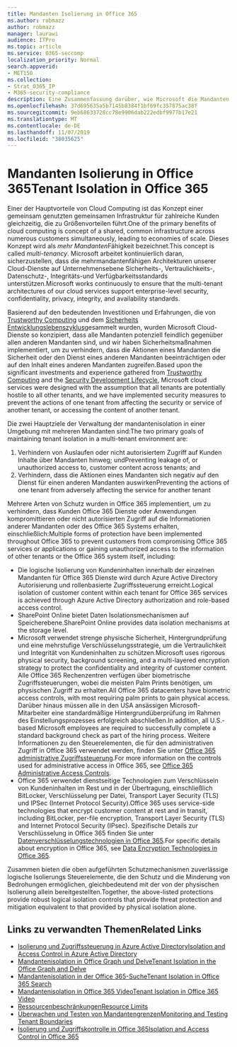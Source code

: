 ```yaml
---
title: Mandanten Isolierung in Office 365
ms.author: robmazz
author: robmazz
manager: laurawi
audience: ITPro
ms.topic: article
ms.service: O365-seccomp
localization_priority: Normal
search.appverid:
- MET150
ms.collection:
- Strat_O365_IP
- M365-security-compliance
description: Eine Zusammenfassung darüber, wie Microsoft die Mandanten Isolierung für Office 365 erzwingt.
ms.openlocfilehash: 37d695635a5b7145b8384f1bf69fc357875ac38f
ms.sourcegitcommit: 9eb68633728cc78e9906dab222edbf9977b17e21
ms.translationtype: MT
ms.contentlocale: de-DE
ms.lasthandoff: 11/07/2019
ms.locfileid: "38035625"
---
```

# <a name="tenant-isolation-in-office-365"></a><span data-ttu-id="99af9-103">Mandanten Isolierung in Office 365</span><span class="sxs-lookup"><span data-stu-id="99af9-103">Tenant Isolation in Office 365</span></span>

<span data-ttu-id="99af9-104">Einer der Hauptvorteile von Cloud Computing ist das Konzept einer gemeinsam genutzten gemeinsamen Infrastruktur für zahlreiche Kunden gleichzeitig, die zu Größenvorteilen führt.</span><span class="sxs-lookup"><span data-stu-id="99af9-104">One of the primary benefits of cloud computing is concept of a shared, common infrastructure across numerous customers simultaneously, leading to economies of scale.</span></span> <span data-ttu-id="99af9-105">Dieses Konzept wird als *mehr Mandanten*Fähigkeit bezeichnet.</span><span class="sxs-lookup"><span data-stu-id="99af9-105">This concept is called *multi-tenancy*.</span></span> <span data-ttu-id="99af9-106">Microsoft arbeitet kontinuierlich daran, sicherzustellen, dass die mehrmandantenfähigen Architekturen unserer Cloud-Dienste auf Unternehmensebene Sicherheits-, Vertraulichkeits-, Datenschutz-, Integritäts-und Verfügbarkeitsstandards unterstützen.</span><span class="sxs-lookup"><span data-stu-id="99af9-106">Microsoft works continuously to ensure that the multi-tenant architectures of our cloud services support enterprise-level security, confidentiality, privacy, integrity, and availability standards.</span></span>

<span data-ttu-id="99af9-107">Basierend auf den bedeutenden Investitionen und Erfahrungen, die von [Trustworthy Computing](https://www.microsoft.com/trust-center) und dem [Sicherheits Entwicklungslebenszyklus](https://www.microsoft.com/securityengineering/sdl/)gesammelt wurden, wurden Microsoft Cloud-Dienste so konzipiert, dass alle Mandanten potenziell feindlich gegenüber allen anderen Mandanten sind, und wir haben Sicherheitsmaßnahmen implementiert, um zu verhindern, dass die Aktionen eines Mandanten die Sicherheit oder den Dienst eines anderen Mandanten beeinträchtigen oder auf den Inhalt eines anderen Mandanten zugreifen.</span><span class="sxs-lookup"><span data-stu-id="99af9-107">Based upon the significant investments and experience gathered from [Trustworthy Computing](https://www.microsoft.com/trust-center) and the [Security Development Lifecycle](https://www.microsoft.com/securityengineering/sdl/), Microsoft cloud services were designed with the assumption that all tenants are potentially hostile to all other tenants, and we have implemented security measures to prevent the actions of one tenant from affecting the security or service of another tenant, or accessing the content of another tenant.</span></span>

<span data-ttu-id="99af9-108">Die zwei Hauptziele der Verwaltung der mandantenisolation in einer Umgebung mit mehreren Mandanten sind:</span><span class="sxs-lookup"><span data-stu-id="99af9-108">The two primary goals of maintaining tenant isolation in a multi-tenant environment are:</span></span>

1.  <span data-ttu-id="99af9-109">Verhindern von Auslaufen oder nicht autorisiertem Zugriff auf Kunden Inhalte über Mandanten hinweg; und</span><span class="sxs-lookup"><span data-stu-id="99af9-109">Preventing leakage of, or unauthorized access to, customer content across tenants; and</span></span>
2.  <span data-ttu-id="99af9-110">Verhindern, dass die Aktionen eines Mandanten sich negativ auf den Dienst für einen anderen Mandanten auswirken</span><span class="sxs-lookup"><span data-stu-id="99af9-110">Preventing the actions of one tenant from adversely affecting the service for another tenant</span></span>

<span data-ttu-id="99af9-111">Mehrere Arten von Schutz wurden in Office 365 implementiert, um zu verhindern, dass Kunden Office 365 Dienste oder Anwendungen kompromittieren oder nicht autorisierten Zugriff auf die Informationen anderer Mandanten oder des Office 365 Systems erhalten, einschließlich:</span><span class="sxs-lookup"><span data-stu-id="99af9-111">Multiple forms of protection have been implemented throughout Office 365 to prevent customers from compromising Office 365 services or applications or gaining unauthorized access to the information of other tenants or the Office 365 system itself, including:</span></span>

- <span data-ttu-id="99af9-112">Die logische Isolierung von Kundeninhalten innerhalb der einzelnen Mandanten für Office 365 Dienste wird durch Azure Active Directory Autorisierung und rollenbasierte Zugriffssteuerung erreicht.</span><span class="sxs-lookup"><span data-stu-id="99af9-112">Logical isolation of customer content within each tenant for Office 365 services is achieved through Azure Active Directory authorization and role-based access control.</span></span>
- <span data-ttu-id="99af9-113">SharePoint Online bietet Daten Isolationsmechanismen auf Speicherebene.</span><span class="sxs-lookup"><span data-stu-id="99af9-113">SharePoint Online provides data isolation mechanisms at the storage level.</span></span>
- <span data-ttu-id="99af9-114">Microsoft verwendet strenge physische Sicherheit, Hintergrundprüfung und eine mehrstufige Verschlüsselungsstrategie, um die Vertraulichkeit und Integrität von Kundeninhalten zu schützen.</span><span class="sxs-lookup"><span data-stu-id="99af9-114">Microsoft uses rigorous physical security, background screening, and a multi-layered encryption strategy to protect the confidentiality and integrity of customer content.</span></span> <span data-ttu-id="99af9-115">Alle Office 365 Rechenzentren verfügen über biometrische Zugriffssteuerungen, wobei die meisten Palm Prints benötigen, um physischen Zugriff zu erhalten.</span><span class="sxs-lookup"><span data-stu-id="99af9-115">All Office 365 datacenters have biometric access controls, with most requiring palm prints to gain physical access.</span></span> <span data-ttu-id="99af9-116">Darüber hinaus müssen alle in den USA ansässigen Microsoft-Mitarbeiter eine standardmäßige Hintergrundüberprüfung im Rahmen des Einstellungsprozesses erfolgreich abschließen.</span><span class="sxs-lookup"><span data-stu-id="99af9-116">In addition, all U.S.-based Microsoft employees are required to successfully complete a standard background check as part of the hiring process.</span></span> <span data-ttu-id="99af9-117">Weitere Informationen zu den Steuerelementen, die für den administrativen Zugriff in Office 365 verwendet werden, finden Sie unter [Office 365 administrative Zugriffssteuerung](office-365-administrative-access-controls-overview.md).</span><span class="sxs-lookup"><span data-stu-id="99af9-117">For more information on the controls used for administrative access in Office 365, see [Office 365 Administrative Access Controls](office-365-administrative-access-controls-overview.md).</span></span>
- <span data-ttu-id="99af9-118">Office 365 verwendet dienstseitige Technologien zum Verschlüsseln von Kundeninhalten im Rest und in der Übertragung, einschließlich BitLocker, Verschlüsselung per Datei, Transport Layer Security (TLS) und IPSec (Internet Protocol Security).</span><span class="sxs-lookup"><span data-stu-id="99af9-118">Office 365 uses service-side technologies that encrypt customer content at rest and in transit, including BitLocker, per-file encryption, Transport Layer Security (TLS) and Internet Protocol Security (IPsec).</span></span> <span data-ttu-id="99af9-119">Spezifische Details zur Verschlüsselung in Office 365 finden Sie unter [Datenverschlüsselungstechnologien in Office 365](https://docs.microsoft.com/microsoft-365/compliance/office-365-encryption-in-the-microsoft-cloud-overview).</span><span class="sxs-lookup"><span data-stu-id="99af9-119">For specific details about encryption in Office 365, see [Data Encryption Technologies in Office 365](https://docs.microsoft.com/microsoft-365/compliance/office-365-encryption-in-the-microsoft-cloud-overview).</span></span>

<span data-ttu-id="99af9-120">Zusammen bieten die oben aufgeführten Schutzmechanismen zuverlässige logische Isolierungs Steuerelemente, die den Schutz und die Minderung von Bedrohungen ermöglichen, gleichbedeutend mit der von der physischen Isolierung allein bereitgestellten.</span><span class="sxs-lookup"><span data-stu-id="99af9-120">Together, the above-listed protections provide robust logical isolation controls that provide threat protection and mitigation equivalent to that provided by physical isolation alone.</span></span>

## <a name="related-links"></a><span data-ttu-id="99af9-121">Links zu verwandten Themen</span><span class="sxs-lookup"><span data-stu-id="99af9-121">Related Links</span></span>

- [<span data-ttu-id="99af9-122">Isolierung und Zugriffssteuerung in Azure Active Directory</span><span class="sxs-lookup"><span data-stu-id="99af9-122">Isolation and Access Control in Azure Active Directory</span></span>](office-365-isolation-in-azure-active-directory.md)
- [<span data-ttu-id="99af9-123">Mandantenisolation in Office Graph und Delve</span><span class="sxs-lookup"><span data-stu-id="99af9-123">Tenant Isolation in the Office Graph and Delve</span></span>](office-365-isolation-in-graph-and-delve.md)
- [<span data-ttu-id="99af9-124">Mandantenisolation in der Office 365-Suche</span><span class="sxs-lookup"><span data-stu-id="99af9-124">Tenant Isolation in Office 365 Search</span></span>](office-365-isolation-in-office-365-search.md)
- [<span data-ttu-id="99af9-125">Mandantenisolation in Office 365 Video</span><span class="sxs-lookup"><span data-stu-id="99af9-125">Tenant Isolation in Office 365 Video</span></span>](office-365-isolation-in-office-365-video.md)
- [<span data-ttu-id="99af9-126">Ressourcenbeschränkungen</span><span class="sxs-lookup"><span data-stu-id="99af9-126">Resource Limits</span></span>](office-365-resource-limits.md)
- [<span data-ttu-id="99af9-127">Überwachen und Testen von Mandantengrenzen</span><span class="sxs-lookup"><span data-stu-id="99af9-127">Monitoring and Testing Tenant Boundaries</span></span>](office-365-monitoring-and-testing.md)
- [<span data-ttu-id="99af9-128">Isolierung und Zugriffskontrolle in Office 365</span><span class="sxs-lookup"><span data-stu-id="99af9-128">Isolation and Access Control in Office 365</span></span>](office-365-isolation-in-office-365.md)
